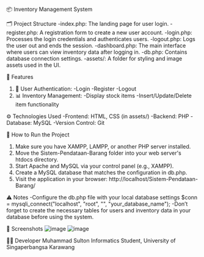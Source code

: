 📦 Inventory Management System

🗂 Project Structure
-index.php: The landing page for user login.
-register.php: A registration form to create a new user account.
-login.php: Processes the login credentials and authenticates users.
-logout.php: Logs the user out and ends the session.
-dashboard.php: The main interface where users can view inventory data after logging in.
-db.php: Contains database connection settings.
-assets/: A folder for styling and image assets used in the UI.

🔑 Features
1. 🧾 User Authentication:
   -Login
   -Register
   -Logout
2. 📊 Inventory Management:
   -Display stock items
   -Insert/Update/Delete item functionality

⚙️ Technologies Used
-Frontend: HTML, CSS (in assets/)
-Backend: PHP
-Database: MySQL
-Version Control: Git

🚀 How to Run the Project
1. Make sure you have XAMPP, LAMPP, or another PHP server installed.
2. Move the Sistem-Pendataan-Barang folder into your web server's htdocs directory.
3. Start Apache and MySQL via your control panel (e.g., XAMPP).
4. Create a MySQL database that matches the configuration in db.php.
5. Visit the application in your browser:
   http://localhost/Sistem-Pendataan-Barang/

⚠️ Notes
-Configure the db.php file with your local database settings
 $conn = mysqli_connect("localhost", "root", "", "your_database_name");
-Don’t forget to create the necessary tables for users and inventory data in your database before using the system.

📸 Screenshots
![image](https://github.com/user-attachments/assets/21181a8b-0ce7-438e-9532-bf4c6062aa91)
![image](https://github.com/user-attachments/assets/2638a41b-042f-49fe-ac90-5d452d8da57a)

👨‍💻 Developer
Muhammad Sulton
Informatics Student, University of Singaperbangsa Karawang


